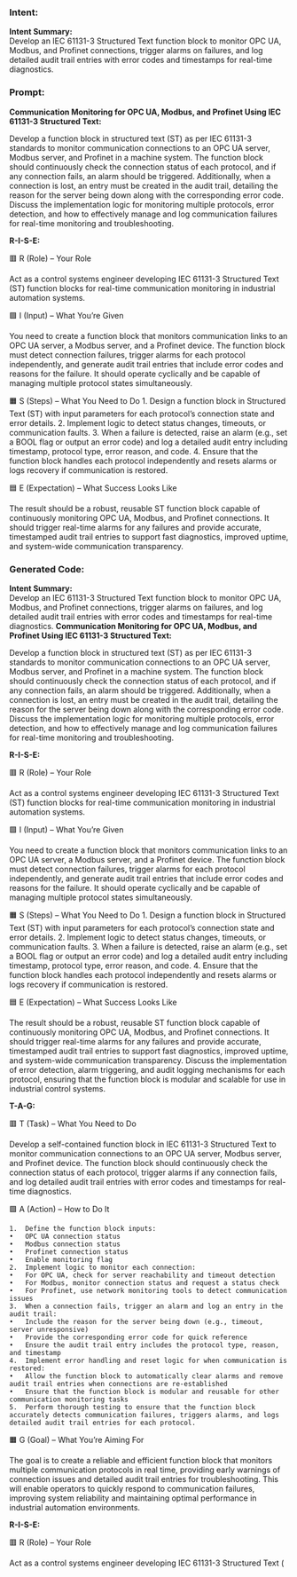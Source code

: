 ### Intent:
**Intent Summary:**  
Develop an IEC 61131-3 Structured Text function block to monitor OPC UA, Modbus, and Profinet connections, trigger alarms on failures, and log detailed audit trail entries with error codes and timestamps for real-time diagnostics.

### Prompt:
**Communication Monitoring for OPC UA, Modbus, and Profinet Using IEC 61131-3 Structured Text:**

Develop a function block in structured text (ST) as per IEC 61131-3 standards to monitor communication connections to an OPC UA server, Modbus server, and Profinet in a machine system. The function block should continuously check the connection status of each protocol, and if any connection fails, an alarm should be triggered. Additionally, when a connection is lost, an entry must be created in the audit trail, detailing the reason for the server being down along with the corresponding error code. Discuss the implementation logic for monitoring multiple protocols, error detection, and how to effectively manage and log communication failures for real-time monitoring and troubleshooting.

**R-I-S-E:**

🟥 R (Role) – Your Role

Act as a control systems engineer developing IEC 61131-3 Structured Text (ST) function blocks for real-time communication monitoring in industrial automation systems.

🟩 I (Input) – What You’re Given

You need to create a function block that monitors communication links to an OPC UA server, a Modbus server, and a Profinet device. The function block must detect connection failures, trigger alarms for each protocol independently, and generate audit trail entries that include error codes and reasons for the failure. It should operate cyclically and be capable of managing multiple protocol states simultaneously.

🟧 S (Steps) – What You Need to Do
	1.	Design a function block in Structured Text (ST) with input parameters for each protocol’s connection state and error details.
	2.	Implement logic to detect status changes, timeouts, or communication faults.
	3.	When a failure is detected, raise an alarm (e.g., set a BOOL flag or output an error code) and log a detailed audit entry including timestamp, protocol type, error reason, and code.
	4.	Ensure that the function block handles each protocol independently and resets alarms or logs recovery if communication is restored.

🟦 E (Expectation) – What Success Looks Like

The result should be a robust, reusable ST function block capable of continuously monitoring OPC UA, Modbus, and Profinet connections. It should trigger real-time alarms for any failures and provide accurate, timestamped audit trail entries to support fast diagnostics, improved uptime, and system-wide communication transparency.

### Generated Code:
**Intent Summary:**  
Develop an IEC 61131-3 Structured Text function block to monitor OPC UA, Modbus, and Profinet connections, trigger alarms on failures, and log detailed audit trail entries with error codes and timestamps for real-time diagnostics.
**Communication Monitoring for OPC UA, Modbus, and Profinet Using IEC 61131-3 Structured Text:**

Develop a function block in structured text (ST) as per IEC 61131-3 standards to monitor communication connections to an OPC UA server, Modbus server, and Profinet in a machine system. The function block should continuously check the connection status of each protocol, and if any connection fails, an alarm should be triggered. Additionally, when a connection is lost, an entry must be created in the audit trail, detailing the reason for the server being down along with the corresponding error code. Discuss the implementation logic for monitoring multiple protocols, error detection, and how to effectively manage and log communication failures for real-time monitoring and troubleshooting.

**R-I-S-E:**

🟥 R (Role) – Your Role

Act as a control systems engineer developing IEC 61131-3 Structured Text (ST) function blocks for real-time communication monitoring in industrial automation systems.

🟩 I (Input) – What You’re Given

You need to create a function block that monitors communication links to an OPC UA server, a Modbus server, and a Profinet device. The function block must detect connection failures, trigger alarms for each protocol independently, and generate audit trail entries that include error codes and reasons for the failure. It should operate cyclically and be capable of managing multiple protocol states simultaneously.

🟧 S (Steps) – What You Need to Do
	1.	Design a function block in Structured Text (ST) with input parameters for each protocol’s connection state and error details.
	2.	Implement logic to detect status changes, timeouts, or communication faults.
	3.	When a failure is detected, raise an alarm (e.g., set a BOOL flag or output an error code) and log a detailed audit entry including timestamp, protocol type, error reason, and code.
	4.	Ensure that the function block handles each protocol independently and resets alarms or logs recovery if communication is restored.

🟦 E (Expectation) – What Success Looks Like

The result should be a robust, reusable ST function block capable of continuously monitoring OPC UA, Modbus, and Profinet connections. It should trigger real-time alarms for any failures and provide accurate, timestamped audit trail entries to support fast diagnostics, improved uptime, and system-wide communication transparency. Discuss the implementation of error detection, alarm triggering, and audit logging mechanisms for each protocol, ensuring that the function block is modular and scalable for use in industrial control systems.

**T-A-G:**

🟥 T (Task) – What You Need to Do

Develop a self-contained function block in IEC 61131-3 Structured Text to monitor communication connections to an OPC UA server, Modbus server, and Profinet device. The function block should continuously check the connection status of each protocol, trigger alarms if any connection fails, and log detailed audit trail entries with error codes and timestamps for real-time diagnostics.

🟩 A (Action) – How to Do It

	1.	Define the function block inputs:
	•	OPC UA connection status
	•	Modbus connection status
	•	Profinet connection status
	•	Enable monitoring flag
	2.	Implement logic to monitor each connection:
	•	For OPC UA, check for server reachability and timeout detection
	•	For Modbus, monitor connection status and request a status check
	•	For Profinet, use network monitoring tools to detect communication issues
	3.	When a connection fails, trigger an alarm and log an entry in the audit trail:
	•	Include the reason for the server being down (e.g., timeout, server unresponsive)
	•	Provide the corresponding error code for quick reference
	•	Ensure the audit trail entry includes the protocol type, reason, and timestamp
	4.	Implement error handling and reset logic for when communication is restored:
	•	Allow the function block to automatically clear alarms and remove audit trail entries when connections are re-established
	•	Ensure that the function block is modular and reusable for other communication monitoring tasks
	5.	Perform thorough testing to ensure that the function block accurately detects communication failures, triggers alarms, and logs detailed audit trail entries for each protocol.

🟧 G (Goal) – What You’re Aiming For

The goal is to create a reliable and efficient function block that monitors multiple communication protocols in real time, providing early warnings of connection issues and detailed audit trail entries for troubleshooting. This will enable operators to quickly respond to communication failures, improving system reliability and maintaining optimal performance in industrial automation environments.

**R-I-S-E:**

🟥 R (Role) – Your Role

Act as a control systems engineer developing IEC 61131-3 Structured Text (
